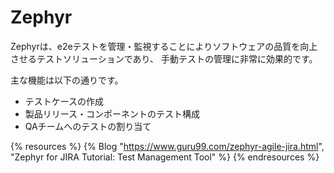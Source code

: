 # Zephyr

Zephyrは、e2eテストを管理・監視することによりソフトウェアの品質を向上させるテストソリューションであり、
手動テストの管理に非常に効果的です。

主な機能は以下の通りです。
- テストケースの作成
- 製品リリース・コンポーネントのテスト構成
- QAチームへのテストの割り当て



{% resources %}
  {% Blog "https://www.guru99.com/zephyr-agile-jira.html", "Zephyr for JIRA Tutorial: Test Management Tool" %}
{% endresources %}